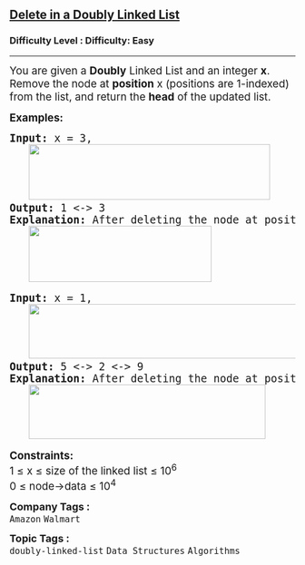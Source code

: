 <h2><a href="https://www.geeksforgeeks.org/problems/delete-node-in-doubly-linked-list/1?sortBy=submissions&category%5B%5D=Linked%2520List&page=1&difficulty%5B%5D=-1">Delete in a Doubly Linked List</a></h2><h3>Difficulty Level : Difficulty: Easy</h3><hr><div class="problems_problem_content__Xm_eO"><p><span style="font-size: 18.6667px;">You are given a <strong>Doubly</strong> Linked List and an integer <strong>x</strong>. Remove the node at <strong>position</strong> x (positions are 1-indexed) from the list, and return the <strong>head</strong> of the updated list.</span></p>
<p><span style="font-size: 14pt;"><strong>Examples:</strong></span></p>
<pre><span style="font-size: 14pt;"><strong>Input: </strong>x = 3,<br>   <img src="https://media.geeksforgeeks.org/img-practice/prod/addEditProblem/700131/Web/Other/blobid1_1755944612.webp" width="425" height="98"><br><strong>Output: </strong>1 &lt;-&gt; 3<strong>
Explanation: </strong>After deleting the node at position 3 (position starts from 1), the updated linked list is 1 &lt;-&gt; 3.<br>   <img src="https://media.geeksforgeeks.org/img-practice/prod/addEditProblem/700131/Web/Other/blobid0_1755944535.webp" width="322" height="99"></span></pre>
<pre><span style="font-size: 14pt;"><strong>Input: </strong>x = 1,<br>   <img src="https://media.geeksforgeeks.org/img-practice/prod/addEditProblem/700131/Web/Other/blobid3_1755944647.webp" width="504" height="96"><br><strong>Output: </strong>5 &lt;-&gt; 2 &lt;-&gt; 9<strong><br></strong><strong>Explanation: </strong>After deleting the node at position 1, the updated linked list is 5 &lt;-&gt; 2 &lt;-&gt; 9.<br>   <img src="https://media.geeksforgeeks.org/img-practice/prod/addEditProblem/700131/Web/Other/blobid2_1755944632.webp" width="417" height="96"></span></pre>
<p><span style="font-size: 14pt;"><strong>Constraints:</strong><br>1 ≤ x ≤ size of the linked list ≤ 10<sup>6</sup><br>0 ≤ node-&gt;data ≤ 10<sup>4</sup></span></p></div><p><span style=font-size:18px><strong>Company Tags : </strong><br><code>Amazon</code>&nbsp;<code>Walmart</code>&nbsp;<br><p><span style=font-size:18px><strong>Topic Tags : </strong><br><code>doubly-linked-list</code>&nbsp;<code>Data Structures</code>&nbsp;<code>Algorithms</code>&nbsp;